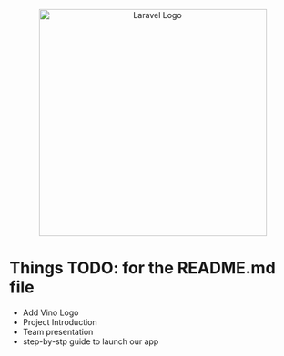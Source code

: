 <p align="center"><a href="https://laravel.com" target="_blank"><img src="https://raw.githubusercontent.com/laravel/art/master/logo-lockup/5%20SVG/2%20CMYK/1%20Full%20Color/laravel-logolockup-cmyk-red.svg" width="400" alt="Laravel Logo"></a></p>

# Things TODO: for the README.md file


-   Add Vino Logo
-   Project Introduction
-   Team presentation
-   step-by-stp guide to launch our app
